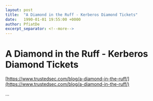 ```yaml
---
layout: post
title:  "A Diamond in the Ruff - Kerberos Diamond Tickets"
date:   1990-01-01 19:55:00 +0000
author: PfiatDe
excerpt_separator: <!--more-->
---
```


# A Diamond in the Ruff - Kerberos Diamond Tickets
[https://www.trustedsec.com/blog/a-diamond-in-the-ruff/](https://www.trustedsec.com/blog/a-diamond-in-the-ruff/)

...
<!--more-->
